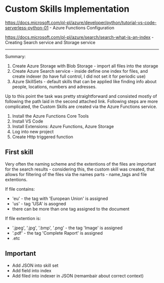 # Custom Skills Implementation

https://docs.microsoft.com/pl-pl/azure/developer/python/tutorial-vs-code-serverless-python-01 - Azure Functions Configuration

https://docs.microsoft.com/pl-pl/azure/search/search-what-is-an-index - Creating Search service and Storage service

<hr> 

Summary:

1. Create Azure Storage with Blob Storage - import all files into the storage
2. Create Azure Search service - inside define one index for files, and create indexer (to have full control, I did not set it for periodic use)
3. Azure SkillSets - default skills that can be applied like finding info about people, locations, numbers and adresses.

Up to this point the task was pretty straightforward and consisted mostly of following the path laid in the second attached link. Following steps are more complicated, the Custom Skills are created via the Azure Functions service.

1. Install the Azure Functions Core Tools 
2. Install VS Code
3. Install Extensions: Azure Functions, Azure Storage
4. Log into new project
5. Create Http triggered function

## First skill

Very often the naming scheme and the extentions of the files are important for the search results - considering this, the custom skill was created, that allows for filtering of the files via the names parts - name_tags and file extentions.

If file contains:

- 'eu' - the tag with 'European Union' is assigned
- 'us' - tag 'USA' is asogned 
- there can be more than one tag assigned to the document

If file extention is:

- '.jpeg', '.jpg', '.bmp', '.png' - the tag 'Image'  is assigned
- '.pdf' - the tag 'Complete Raport' is assigned
- .etc





## Important

- Add JSON into skill set
- Add field into index
- Add filed into indexer in JSON (remambair about correct context)
